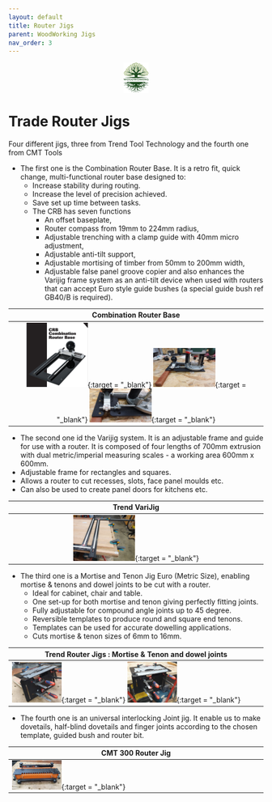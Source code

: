 ```yaml
---
layout: default
title: Router Jigs
parent: WoodWorking Jigs
nav_order: 3
---
```

<center>
<img src="../media/Lignarius.png" width="10%" height="10%" align="middle"/>
</center>

# Trade Router Jigs

Four different jigs, three from  Trend Tool Technology and the fourth one from CMT Tools

* The first one is the Combination Router Base. It is a retro fit, quick change, multi-functional router base designed to:
   * Increase stability during routing. 
   * Increase the level of precision achieved. 
   * Save set up time between tasks. 
   * The CRB has seven functions
     * An offset baseplate, 
     * Router compass from 19mm to 224mm radius, 
     * Adjustable trenching with a clamp guide with 40mm micro adjustment, 
     * Adjustable anti-tilt support, 
     * Adjustable mortising of timber from 50mm to 200mm width, 
     * Adjustable false panel groove copier and also enhances the Varijig frame system 
       as an anti-tilt device when used with routers that can accept Euro style 
       guide bushes (a special guide bush ref GB40/B is required).

|                                                                                                                                                                                                                                                                                 Combination Router Base                                                                                                                                                                                                                                                                                  |
|:----------------------------------------------------------------------------------------------------------------------------------------------------------------------------------------------------------------------------------------------------------------------------------------------------------------------------------------------------------------------------------------------------------------------------------------------------------------------------------------------------------------------------------------------------------------------------------------:|
| [<img alt="image" height="25%" src="/media/Trend Combination Router Base.jpg" width="25%"/>](https://garlatti.github.io/media/Trend%20Combination%20Router%20Base.jpg){:target = "_blank"} [<img alt="image" height="25%" src="/media/Trend Combination Router Base_1.jpg" width="25%"/>](https://garlatti.github.io/media/Trend%20Combination%20Router%20Base_1.jpg){:target = "_blank"} [<img alt="image" height="25%" src="/media/Trend Combination Router Base_2.jpg" width="25%"/>](https://garlatti.github.io/media/Trend%20Combination%20Router%20Base_2.jpg){:target = "_blank"} |
 
* The second one id the Varijig system. It is an adjustable frame and guide for use with a router. It is composed 
  of four lengths of 700mm extrusion with dual metric/imperial measuring scales - a working area 600mm x 600mm.
 * Adjustable frame for rectangles and squares.
 * Allows a router to cut recesses, slots, face panel moulds etc. 
 * Can also be used to create panel doors for kitchens etc.

|                                                                     Trend VariJig                                                                      |
|:------------------------------------------------------------------------------------------------------------------------------------------------------:|
| [<img alt="image" height="25%" src="/media/Trend varijig.jpg" width="25%"/>](https://garlatti.github.io/media/Trend%20varijig.jpg){:target = "_blank"} |


* The third one is a Mortise and Tenon Jig Euro (Metric Size), enabling mortise & tenons and dowel joints 
 to be cut with a router.
   * Ideal for cabinet, chair and table. 
   * One set-up for both mortise and tenon giving perfectly fitting joints. 
   * Fully adjustable for compound angle joints up to 45 degree. 
   * Reversible templates to produce round and square end tenons. 
   * Templates can be used for accurate dowelling applications. 
   * Cuts mortise & tenon sizes of 6mm to 16mm.

 
| Trend Router Jigs : Mortise & Tenon and dowel joints                                                                                                                                                                                                                                                                       |
|----------------------------------------------------------------------------------------------------------------------------------------------------------------------------------------------------------------------------------------------------------------------------------------------------------------------------|
| [<img alt="image" height="20%" src="/media/Trend_Router_Jig.jpg" width="20%"/>](https://garlatti.github.io/media/Trend_Router_Jig.jpg){:target = "_blank"}  [<img alt="image" height="20%" src="/media/Trend_Router_Jig_1.jpg" width="20%"/>](https://garlatti.github.io/media/Trend_Router_Jig_1.jpg){:target = "_blank"} |

* The fourth one is an universal interlocking Joint jig. It enable us to make dovetails, half-blind 
 dovetails and finger joints according to the chosen template, guided bush and router bit.


| CMT 300 Router Jig                                                                                                                                   |
|------------------------------------------------------------------------------------------------------------------------------------------------------|
| [<img alt="image" height="20%" src="/media/CMT_Tool_Jigs.jpg" width="20%"/>](https://garlatti.github.io/media/CMT_Tool_Jigs.jpg){:target = "_blank"} |
